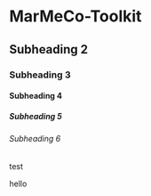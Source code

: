 # MarMeCo-Toolkit

## Subheading 2

### Subheading 3

#### Subheading 4

##### Subheading 5

###### Subheading 6

test


hello 
